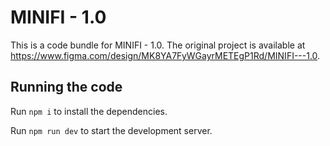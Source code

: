 
  # MINIFI - 1.0

  This is a code bundle for MINIFI - 1.0. The original project is available at https://www.figma.com/design/MK8YA7FyWGayrMETEgP1Rd/MINIFI---1.0.

  ## Running the code

  Run `npm i` to install the dependencies.

  Run `npm run dev` to start the development server.
  